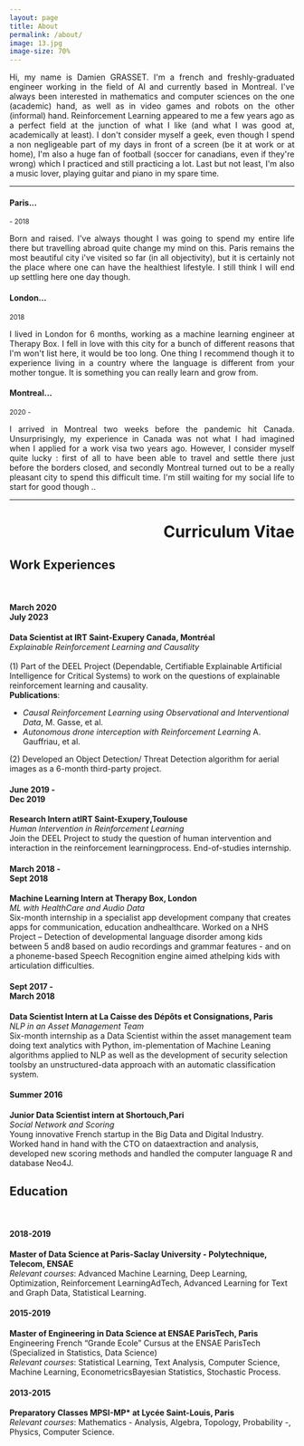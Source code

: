 ```yaml
---
layout: page
title: About
permalink: /about/
image: 13.jpg
image-size: 70%
---
```

 
<p style='text-align: justify;'>
Hi, my name is Damien GRASSET. I'm a french and freshly-graduated engineer working in the field of AI and currently based in Montreal. I've always been interested in mathematics and computer sciences on the one (academic) hand, as well as in video games and robots on the other (informal) hand. Reinforcement Learning appeared to me a few years ago as a perfect field at the junction of what I like (and what I was good at, academically at least). I don't consider myself a geek, even though I spend a non negligeable part of my days in front of a screen (be it at work or at home), I'm also a huge fan of football (soccer for canadians, even if they're wrong) which I practiced and still practicing a lot. Last but not least, I'm also a music lover, playing guitar and piano in my spare time.
</p>

***

#### Paris...
<small> - 2018</small>

<p style='text-align: justify;'>
Born and raised. I've always thought I was going to spend my entire life there but travelling abroad quite change my mind on this. Paris remains the most beautiful city i've visited so far (in all objectivity), but it is certainly not the place where one can have the healthiest lifestyle. I still think I will end up settling here one day though.
</p>

#### London...
<small>2018</small>

<p style='text-align: justify;'>
I lived in London for 6 months, working as a machine learning engineer at Therapy Box. I fell in love with this city for a bunch of different reasons that I'm won't list here, it would be too long. One thing I recommend though it to experience living in a country where the language is different from your mother tongue. It is something you can really learn and grow from.
</p>

#### Montreal...
<small>2020 - </small>

<p style='text-align: justify;'>
I arrived in Montreal two weeks before the pandemic hit Canada. Unsurprisingly, my experience in Canada was not what I had imagined when I applied for a work visa two years ago. However, I consider myself quite lucky : first of all to have been able to travel and settle there just before the borders closed, and secondly Montreal turned out to be a really pleasant city to spend this difficult time. I'm still waiting for my social life to start for good though ..
</p>

***

<div style="text-align: right">
    <h1> Curriculum Vitae </h1>
</div>

## Work Experiences

<br>


<div class="publications">
  <div class="container">
    <div class="row">
      <div class="col col-3" >
          <h4 class="date">March 2020<br>July 2023</h4>
      </div>
      <div class="col col-9">
        <div class="hero__image">
           <p>  <strong> Data Scientist at IRT Saint-Exupery Canada, Montréal</strong> <br>
                <i>Explainable Reinforcement Learning and Causality</i><br><br>
                (1) Part of the DEEL Project (Dependable, Certifiable  Explainable Artificial Intelligence for Critical Systems) to work on the questions of explainable reinforcement learning and causality.<br>
                <b>Publications</b>:<ul>
                  <li><i>Causal Reinforcement Learning using Observational and Interventional Data</i>, M. Gasse, et al.</li>
                  <li><i>Autonomous drone interception with Reinforcement Learning</i> A. Gauffriau, et al.</li>
                </ul>
                (2) Developed an Object Detection/ Threat Detection algorithm for aerial images as a 6-month third-party project.
           </p>
        </div>
      </div>
      <div class="col col-3" >
          <h4 class="date">June 2019 - <br>Dec 2019</h4>
      </div>
      <div class="col col-9">
        <div class="hero__image">
           <p>  <strong> Research Intern atIRT Saint-Exupery,Toulouse</strong> <br>
                <i>Human Intervention in Reinforcement Learning</i><br>
                Join the DEEL Project to study the question of human intervention and interaction in the reinforcement learningprocess. End-of-studies internship.</p>
        </div>
      </div>
      <div class="col col-3" >
          <h4 class="date">March 2018 - <br>Sept 2018</h4>
      </div>
      <div class="col col-9">
        <div class="hero__image">
           <p>  <strong> Machine Learning Intern at Therapy Box, London</strong> <br>
                <i>ML with HealthCare and Audio Data</i><br>
                Six-month internship in a specialist app development company that creates apps for communication, education andhealthcare. Worked on a NHS Project – Detection of developmental language disorder among kids between 5 and8 based on audio recordings and grammar features - and on a phoneme-based Speech Recognition engine aimed athelping kids with articulation difficulties.</p>
        </div>
      </div>
      <div class="col col-3" >
          <h4 class="date">Sept 2017 - <br>March 2018</h4>
      </div>
      <div class="col col-9">
        <div class="hero__image">
           <p>  <strong> Data Scientist Intern at La Caisse des Dépôts et Consignations, Paris</strong> <br>
                <i>NLP in an Asset Management Team</i><br>
                Six-month internship as a Data Scientist within the asset management team doing text analytics with Python, im-plementation of Machine Leaning algorithms applied to NLP as well as the development of security selection toolsby an unstructured-data approach with an automatic classification system.</p>
        </div>
      </div>
      <div class="col col-3" >
          <h4 class="date">Summer 2016</h4>
      </div>
      <div class="col col-9">
        <div class="hero__image">
           <p>  <strong> Junior Data Scientist intern at Shortouch,Pari</strong> <br>
                <i>Social Network and Scoring</i><br>
                Young innovative French startup in the Big Data and Digital Industry. Worked hand in hand with the CTO on dataextraction and analysis, developed new scoring methods and handled the computer language R and database Neo4J.</p>
        </div>
      </div>
    </div>
  </div>
</div>

## Education

<br>

<div class="publications">
  <div class="container">
    <div class="row">
      <div class="col col-3" >
          <h4 class="date">2018-2019</h4>
      </div>
      <div class="col col-9">
        <div class="hero__image">
           <p>  <strong> Master of Data Science at Paris-Saclay University - Polytechnique, Telecom, ENSAE</strong> <br>
                <i>Relevant courses</i>: Advanced Machine Learning, Deep Learning, Optimization, Reinforcement LearningAdTech, Advanced Learning for Text and Graph Data, Statistical Learning.</p>
        </div>
      </div>
      <div class="col col-3" >
          <h4 class="date">2015-2019</h4>
      </div>
      <div class="col col-9">
        <div class="hero__image">
           <p>  <strong> Master of Engineering in Data Science at ENSAE ParisTech, Paris</strong> <br>
                Engineering French “Grande Ecole” Cursus at the ENSAE ParisTech (Specialized in Statistics, Data Science)<br>
                <i>Relevant courses</i>: Statistical Learning, Text Analysis, Computer Science, Machine Learning, EconometricsBayesian Statistics, Stochastic Process.</p>
        </div>
      </div>
      <div class="col col-3" >
          <h4 class="date">2013-2015</h4>
      </div>
      <div class="col col-9">
        <div class="hero__image">
           <p>  <strong> Preparatory Classes MPSI-MP* at Lycée Saint-Louis, Paris</strong> <br>
                <i>Relevant courses</i>: Mathematics - Analysis, Algebra, Topology, Probability -, Physics, Computer Science.</p>
        </div>
      </div>
    </div>
  </div>
</div>
